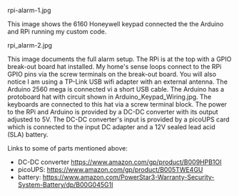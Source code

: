 rpi-alarm-1.jpg

This image shows the 6160 Honeywell keypad connected the the Arduino and RPi running my custom code.

rpi_alarm-2.jpg

This image documents the full alarm setup.  The RPi is at the top with a GPIO break-out board hat installed.  My home's sense loops connect to the RPi GPIO pins via the screw terminals on the break-out board.  You will also notice I am using a TP-Link USB wifi adapter with an external antenna.  The Arduino 2560 mega is connected vi a short USB cable.  The Arduino has a protoboard hat with circuit shown in Arduino_Keypad_Wiring.jpg.  The keyboards are connected to this hat via a screw terminal block.  The power to the RPi and Arduino is provided by a DC-DC converter with its output adjusted to 5V.  The DC-DC converter's input is provided by a picoUPS card which is connected to the input DC adapter and a 12V sealed lead acid (SLA) battery. 

Links to some of parts mentioned above:
 - DC-DC converter https://www.amazon.com/gp/product/B009HPB1OI
 - picoUPS: https://www.amazon.com/gp/product/B005TWE4GU
 - battery: https://www.amazon.com/PowerStar3-Warranty-Security-System-Battery/dp/B00G045G1I
